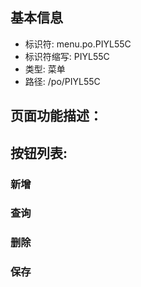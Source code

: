 
## 基本信息

- 标识符: menu.po.PIYL55C
- 标识符缩写: PIYL55C
- 类型: 菜单
- 路径: /po/PIYL55C

## 页面功能描述：





## 按钮列表:


### 新增



### 查询



### 删除



### 保存


